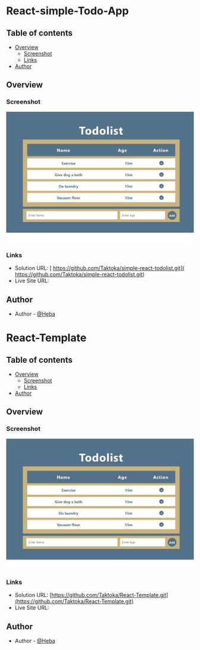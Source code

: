 # React-simple-Todo-App

## Table of contents

- [Overview](#overview)
  - [Screenshot](#screenshot)
  - [Links](#links)
- [Author](#author)

## Overview

### Screenshot

![](/src/images/screenshot.png)

### Links

- Solution URL: [ https://github.com/Taktoka/simple-react-todolist.git]( https://github.com/Taktoka/simple-react-todolist.git)
- Live Site URL: []()

## Author

- Author - [@Heba](https://github.com/Taktoka)

# React-Template

## Table of contents

- [Overview](#overview)
  - [Screenshot](#screenshot)
  - [Links](#links)
- [Author](#author)

## Overview

### Screenshot

![](/src/images/screenshot.png)

### Links

- Solution URL: [https://github.com/Taktoka/React-Template.git](https://github.com/Taktoka/React-Template.git)
- Live Site URL: []()

## Author

- Author - [@Heba](https://github.com/Taktoka)
